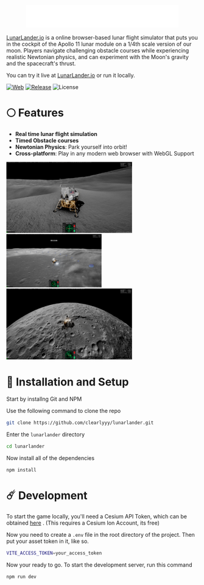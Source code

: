 <p align="center">
  <img src="public/lunarlander-logo.png" width="400"/>
</p>

[LunarLander.io](https://lunarlander.io) is a online browser-based lunar flight simulator that puts you in the cockpit of the Apollo 11 lunar module on a 1/4th scale version of our moon. Players navigate challenging obstacle courses while experiencing realistic Newtonian physics, and can experiment with the Moon's gravity and the spacecraft's thrust.

You can try it live at [LunarLander.io](https://lunarlander.io) or run it locally.

[![Web](https://img.shields.io/badge/Platform-Web-green)]()
[![Release](https://img.shields.io/github/v/release/clearlyyy/lunarlander)](https://github.com/clearlyyy/lunarlander/releases)
![License](https://img.shields.io/badge/License-CC_BY_NC_4.0-blue)

# 🌕 Features
* **Real time lunar flight simulation**
* **Timed Obstacle courses**
* **Newtonian Physics**: Park yourself into orbit!
* **Cross-platform**: Play in any modern web browser with WebGL Support

<img src="public/git-pics/pic1.png" width="330"/> <img src="public/git-pics/pic2.png" width="250"/> <img src="public/git-pics/pic3.png" width="330"/>

# 🌙 Installation and Setup
Start by installng Git and NPM

Use the following command to clone the repo

```bash 
git clone https://github.com/clearlyyy/lunarlander.git
```
Enter the ```lunarlander``` directory
```bash
cd lunarlander
```
Now install all of the dependencies
```bash
npm install
```
# ☄️ Development
To start the game locally, you'll need a Cesium API Token, which can be obtained [here](https://ion.cesium.com/tokens) . (This requires a Cesium Ion Account, its free)

Now you need to create a ```.env``` file in the root directory of the project.
Then put your asset token in it, like so.
```bash
VITE_ACCESS_TOKEN=your_access_token
```

Now your ready to go. To start the development server, run this command
```bash
npm run dev
```






